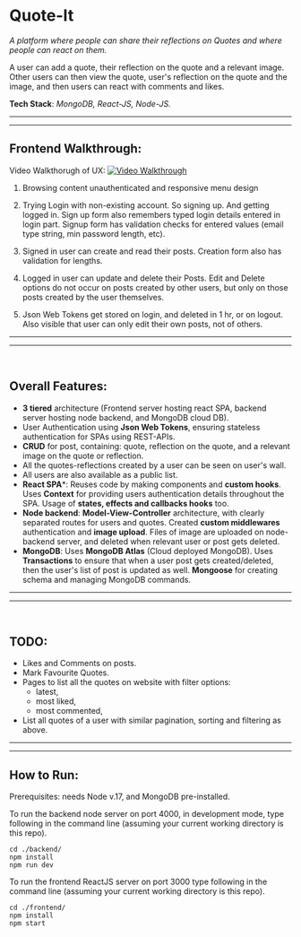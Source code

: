 # **Quote-It**

_A platform where people can share their reflections on Quotes and where people can react on them._

A user can add a quote, their reflection on the quote and a relevant image. Other users can then view the quote, user's reflection on the quote and the image, and then users can react with comments and likes.

**Tech Stack**: *MongoDB, React-JS, Node-JS.*

---
---

## **Frontend Walkthrough:** 

Video Walkthorugh of UX:
[![Video Walkthrough](https://img.youtube.com/vi/hXLodKNI_GY/maxresdefault.jpg)](https://youtu.be/hXLodKNI_GY)

1. Browsing content unauthenticated and responsive menu design

2. Trying Login with non-existing account. So signing up. And getting logged in. Sign up form also remembers typed login details entered in login part. Signup form has validation checks for entered values (email type string, min password length, etc).

3. Signed in user can create and read their posts. Creation form also has validation for lengths.

4. Logged in user can update and delete their Posts. Edit and Delete options do not occur on posts created by other users, but only on those posts created by the user themselves.

5. Json Web Tokens get stored on login, and deleted in 1 hr, or on logout. Also visible that user can only edit their own posts, not of others.

---
---
<br/>

## **Overall Features**:
- **3 tiered** architecture (Frontend server hosting react SPA, backend server hosting node backend, and MongoDB cloud DB).
- User Authentication using **Json Web Tokens**, ensuring stateless authentication for SPAs using REST-APIs.
- **CRUD** for post, containing: quote, reflection on the quote, and a relevant image on the quote or reflection.
- All the quotes-reflections created by a user can be seen on user's wall.
- All users are also available as a public list.
- **React SPA***: Reuses code by making components and **custom hooks**. Uses **Context** for providing users authentication details throughout the SPA. Usage of **states, effects and callbacks hooks** too.
- **Node backend**: **Model-View-Controller** architecture, with clearly separated routes for users and quotes. Created **custom middlewares** authentication and **image upload**. Files of image are uploaded on node-backend server, and deleted when relevant user or post gets deleted.
- **MongoDB**: Uses **MongoDB Atlas** (Cloud deployed MongoDB). Uses **Transactions** to ensure that when a user post gets created/deleted, then the user's list of post is updated as well. **Mongoose** for creating schema and managing MongoDB commands.

---
---
<br/>

## **TODO**:
- Likes and Comments on posts.
- Mark Favourite Quotes.
- Pages to list all the quotes on website with filter options:
  - latest, 
  - most liked,
  - most commented,
- List all quotes of a user with similar pagination, sorting and filtering as above.

---
---

## **How to Run**:
Prerequisites: needs Node v.17, and MongoDB pre-installed.

To run the backend node server on port 4000, in development mode, type following in the command line (assuming your current working directory is this repo).
```
cd ./backend/
npm install
npm run dev
```

To run the frontend ReactJS server on port 3000 type following in the command line (assuming your current working directory is this repo).

```
cd ./frontend/
npm install
npm start
```